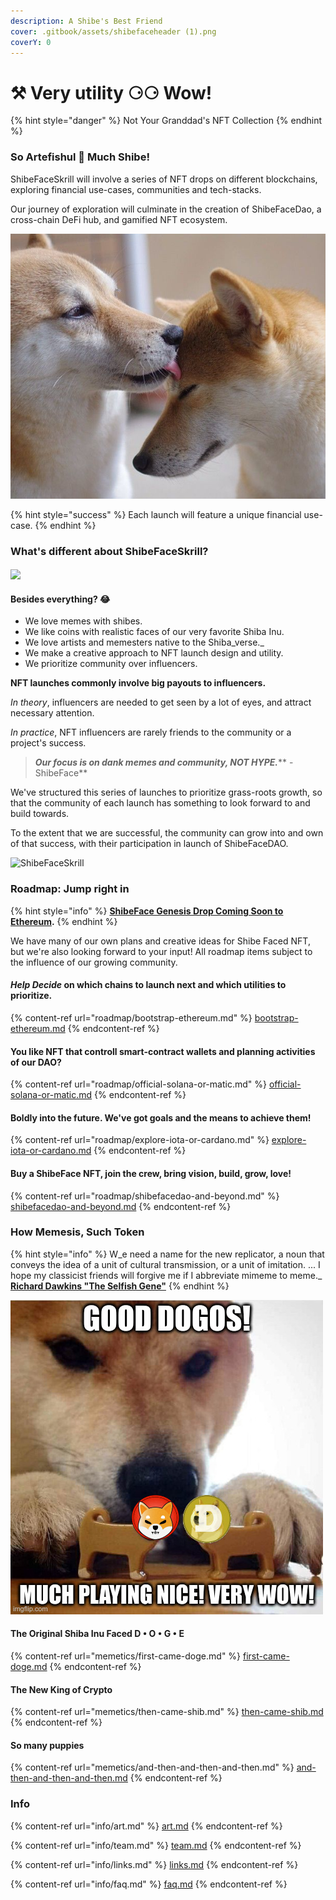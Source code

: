 ```yaml
---
description: A Shibe's Best Friend
cover: .gitbook/assets/shibefaceheader (1).png
coverY: 0
---
```


# ⚒ Very utility ⚆⚆ Wow!

{% hint style="danger" %}
Not Your Granddad's NFT Collection&#x20;
{% endhint %}

### So Artefishul 👾 Much Shibe!

ShibeFaceSkrill will involve a series of NFT drops on different blockchains, exploring financial use-cases, communities and tech-stacks.

Our journey of exploration will culminate in the creation of ShibeFaceDao, a cross-chain DeFi hub, and gamified NFT ecosystem.

![Shibe Bless](<.gitbook/assets/image (3).png>)

{% hint style="success" %}
Each launch will feature a unique financial use-case.
{% endhint %}

### What's different about ShibeFaceSkrill?

#### ![](.gitbook/assets/wazatoz-doge.gif)

#### Besides everything? :joy:

* We love memes with shibes.&#x20;
* We like coins with realistic faces of our very favorite Shiba Inu.&#x20;
* We love artists and memesters native to the Shiba_verse._
* We make a creative approach to NFT launch design and utility.
* We prioritize community over influencers.

**NFT launches commonly involve big payouts to influencers.**&#x20;

_In theory_, influencers are needed to get seen by a lot of eyes, and attract necessary attention.

_In practice_, NFT influencers are rarely friends to the community or a project's success.

> _**Our focus is on dank memes and community, NOT HYPE.**_**  -ShibeFace**

We've structured this series of launches to prioritize grass-roots growth, so that the community of each launch has something to look forward to and build towards.&#x20;

To the extent that we are successful, the community can grow into and own of that success, with their participation in launch of ShibeFaceDAO.&#x20;

![ShibeFaceSkrill](.gitbook/assets/464-GcLaurel\_coin.png)



### Roadmap: Jump right in

{% hint style="info" %}
[**ShibeFace Genesis Drop Coming Soon to Ethereum**](roadmap/bootstrap-ethereum.md)**.**&#x20;
{% endhint %}

We have many of our own plans and creative ideas for Shibe Faced NFT, but we're also looking forward to your input! All roadmap items subject to the influence of our growing community.

#### _**Help Decide**_ on which chains to launch next and which utilities to prioritize.&#x20;

{% content-ref url="roadmap/bootstrap-ethereum.md" %}
[bootstrap-ethereum.md](roadmap/bootstrap-ethereum.md)
{% endcontent-ref %}

#### You like NFT that controll smart-contract wallets and planning activities of our DAO?

{% content-ref url="roadmap/official-solana-or-matic.md" %}
[official-solana-or-matic.md](roadmap/official-solana-or-matic.md)
{% endcontent-ref %}

#### Boldly into the future. We've got goals and the means to achieve them!&#x20;

{% content-ref url="roadmap/explore-iota-or-cardano.md" %}
[explore-iota-or-cardano.md](roadmap/explore-iota-or-cardano.md)
{% endcontent-ref %}

#### Buy a ShibeFace NFT, join the crew, bring vision, build, grow, love!&#x20;

{% content-ref url="roadmap/shibefacedao-and-beyond.md" %}
[shibefacedao-and-beyond.md](roadmap/shibefacedao-and-beyond.md)
{% endcontent-ref %}

### How Memesis, Such Token

{% hint style="info" %}
W_e need a name for the new replicator, a noun that conveys the idea of a unit of cultural transmission, or a unit of imitation. ... I hope my classicist friends will forgive me if I abbreviate mimeme to meme._ [**Richard Dawkins "The Selfish Gene"**](https://en.wikipedia.org/wiki/The\_Selfish\_Gene)
{% endhint %}

![Such memetics](<.gitbook/assets/image (8).png>)

#### The Original Shiba Inu Faced D • O • G • E&#x20;

{% content-ref url="memetics/first-came-doge.md" %}
[first-came-doge.md](memetics/first-came-doge.md)
{% endcontent-ref %}

#### &#x20;The New King of Crypto&#x20;

{% content-ref url="memetics/then-came-shib.md" %}
[then-came-shib.md](memetics/then-came-shib.md)
{% endcontent-ref %}

#### So many puppies&#x20;

{% content-ref url="memetics/and-then-and-then-and-then.md" %}
[and-then-and-then-and-then.md](memetics/and-then-and-then-and-then.md)
{% endcontent-ref %}

### Info

{% content-ref url="info/art.md" %}
[art.md](info/art.md)
{% endcontent-ref %}

{% content-ref url="info/team.md" %}
[team.md](info/team.md)
{% endcontent-ref %}

{% content-ref url="info/links.md" %}
[links.md](info/links.md)
{% endcontent-ref %}

{% content-ref url="info/faq.md" %}
[faq.md](info/faq.md)
{% endcontent-ref %}

####
